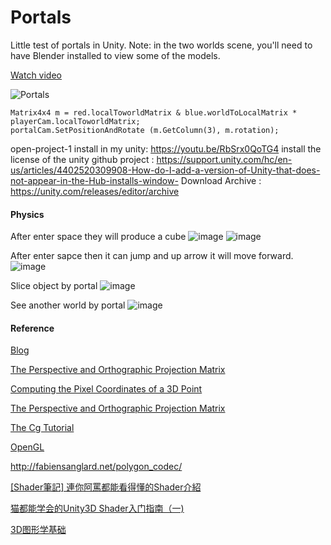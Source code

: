 # Portals

Little test of portals in Unity.
Note: in the two worlds scene, you'll need to have Blender installed to view some of the models.

[Watch video](https://www.youtube.com/watch?v=cWpFZbjtSQg)

![Portals](https://raw.githubusercontent.com/SebLague/Images/master/Portals.png)

```
Matrix4x4 m = red.localToworldMatrix & blue.worldToLocalMatrix * playerCam.localToworldMatrix;
portalCam.SetPositionAndRotate (m.GetColumn(3), m.rotation);
```
open-project-1
install in my unity: https://youtu.be/RbSrx0QoTG4
install the license of the unity github project : https://support.unity.com/hc/en-us/articles/4402520309908-How-do-I-add-a-version-of-Unity-that-does-not-appear-in-the-Hub-installs-window-
Download Archive : https://unity.com/releases/editor/archive

#### Physics
After enter space they will produce a cube
![image](https://user-images.githubusercontent.com/90430653/211163642-9e4fb8fb-02a6-42f8-ad7d-37b8acee9ca7.png)
![image](https://user-images.githubusercontent.com/90430653/211163663-d589de1c-1d7c-479c-9a1c-b144a0a132fa.png)

After enter sapce then it can jump and up arrow it will move forward.
![image](https://user-images.githubusercontent.com/90430653/211163906-d524c6cb-99aa-4fbe-8b15-e41bef2c59fe.png)

Slice object by portal
![image](https://user-images.githubusercontent.com/90430653/211163931-4e6261dd-4969-4876-8002-b95c2d2bca2e.png)

See another world by portal
![image](https://user-images.githubusercontent.com/90430653/211163970-304749f5-d403-40f1-8e29-c8d94e65791a.png)

#### Reference
[Blog](http://tomhulton.blogspot.com/2015/08/portal-rendering-with-offscreen-render.html)

[The Perspective and Orthographic Projection Matrix](https://www.scratchapixel.com/lessons/3d-basic-rendering/perspective-and-orthographic-projection-matrix/projection-matrix-introduction.html)

[Computing the Pixel Coordinates of a 3D Point](https://www.scratchapixel.com/lessons/3d-basic-rendering/computing-pixel-coordinates-of-3d-point/mathematics-computing-2d-coordinates-of-3d-points.html)

[The Perspective and Orthographic Projection Matrix](https://www.scratchapixel.com/lessons/3d-basic-rendering/perspective-and-orthographic-projection-matrix/projection-matrix-GPU-rendering-pipeline-clipping.html)

[The Cg Tutorial](https://developer.download.nvidia.com/CgTutorial/cg_tutorial_chapter04.html)

[OpenGL](http://ogldev.atspace.co.uk/www/tutorial12/tutorial12.html)

http://fabiensanglard.net/polygon_codec/

[[Shader筆記] 連你阿罵都能看得懂的Shader介紹](https://medium.com/ericzhan-publication/shader%E7%AD%86%E8%A8%98-shader-development-using-unity-01-b1cde1f23adf)

[猫都能学会的Unity3D Shader入门指南（一)](https://onevcat.com/2013/07/shader-tutorial-1/)

[3D图形学基础](https://zhuanlan.zhihu.com/p/27846162)
